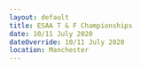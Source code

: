 ```yaml
---
layout: default
title: ESAA T & F Championships
date: 10/11 July 2020
dateOverride: 10/11 July 2020
location: Manchester
---
```

